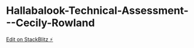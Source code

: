 # Hallabalook-Technical-Assessment---Cecily-Rowland

[Edit on StackBlitz ⚡️](https://stackblitz.com/edit/vue-hulla-ta-bjyuqf)